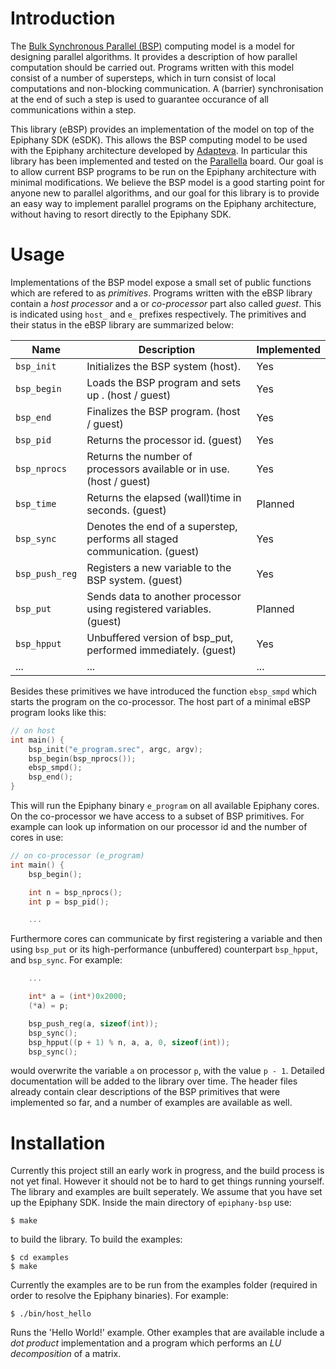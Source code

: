 # Introduction

The [Bulk Synchronous Parallel (BSP)](http://en.wikipedia.org/wiki/Bulk_synchronous_parallel)
computing model is a model for designing parallel algorithms. It provides
a description of how parallel computation should be 
carried out. Programs written with this model consist of
a number of supersteps, which in turn consist of local 
computations and non-blocking communication. A (barrier)
synchronisation at the end of such a step is used to guarantee
occurance of all communications within a step.

This library (eBSP) provides an implementation of the model on top of the Epiphany SDK (eSDK). 
This allows the BSP computing model to be used with the Epiphany
architecture developed by [Adapteva](http://www.adapteva.com).
In particular this library has been implemented and tested on the 
[Parallella](http://www.parallella.org) board. Our goal is to
allow current BSP programs to be run on the Epiphany architecture
with minimal modifications. We believe the BSP model is a good starting point
for anyone new to parallel algorithms, and our goal for this library is to provide an easy way
to implement parallel programs on the Epiphany architecture, without having to resort directly
to the Epiphany SDK.

# Usage

Implementations of the BSP model expose a small set of public functions which are refered to as *primitives*. Programs written with the eBSP library contain a *host processor* and a or *co-processor* part also called *guest*. This is indicated using `host_` and `e_` prefixes respectively. The primitives and their status in the eBSP library are summarized below:

Name          | Description                                                                | Implemented
------------- | -------------------------------------------------------------------------- | -----------
`bsp_init`    | Initializes the BSP system (host).                                         | Yes
`bsp_begin`   | Loads the BSP program and sets up . (host / guest)                         | Yes
`bsp_end`     | Finalizes the BSP program. (host / guest)                                  | Yes
`bsp_pid`     | Returns the processor id. (guest)                                          | Yes
`bsp_nprocs`  | Returns the number of processors available or in use. (host / guest)       | Yes
`bsp_time`    | Returns the elapsed (wall)time in seconds. (guest)                         | Planned
`bsp_sync`    | Denotes the end of a superstep, performs all staged communication. (guest) | Yes
`bsp_push_reg`| Registers a new variable to the BSP system. (guest)                        | Yes
`bsp_put`     | Sends data to another processor using registered variables. (guest)        | Planned
`bsp_hpput`   | Unbuffered version of bsp_put, performed immediately. (guest)              | Yes
...           | ...                                                                        | ...

Besides these primitives we have introduced the function `ebsp_smpd` which starts the program on the co-processor. The host part of a minimal eBSP program looks like this:

```C
// on host
int main() {
    bsp_init("e_program.srec", argc, argv);
    bsp_begin(bsp_nprocs());
    ebsp_smpd();
    bsp_end();
}
```
This will run the Epiphany binary `e_program` on all available Epiphany cores. On the co-processor we have access to a subset of BSP primitives. For example can look up information on our processor id and the number of cores in use:
```C
// on co-processor (e_program)
int main() {
    bsp_begin();

    int n = bsp_nprocs(); 
    int p = bsp_pid();

    ...
```
Furthermore cores can communicate by first registering a variable and then using `bsp_put` or its high-performance (unbuffered) counterpart `bsp_hpput`, and `bsp_sync`. For example:
```C
    ...

    int* a = (int*)0x2000;
    (*a) = p;

    bsp_push_reg(a, sizeof(int));
    bsp_sync();
    bsp_hpput((p + 1) % n, a, a, 0, sizeof(int));
    bsp_sync();
```
would overwrite the variable `a` on processor `p`, with the value `p - 1`. Detailed documentation will be added to the library over time. The header files already contain clear descriptions of the BSP primitives that were implemented so far, and a number of examples are available as well.

# Installation

Currently this project still an early work in progress, and the build process is not yet final. 
However it should not be to hard to get things running yourself. The library and examples
are built seperately. We assume that you have set up the Epiphany SDK. Inside the main directory of `epiphany-bsp` use:

    $ make

to build the library. To build the examples:

    $ cd examples
    $ make

Currently the examples are to be run from the examples folder
(required in order to resolve the Epiphany binaries). For example:

    $ ./bin/host_hello

Runs the 'Hello World!' example. Other examples that are available include a *dot product* implementation and a program which performs an *LU decomposition* of a matrix.
